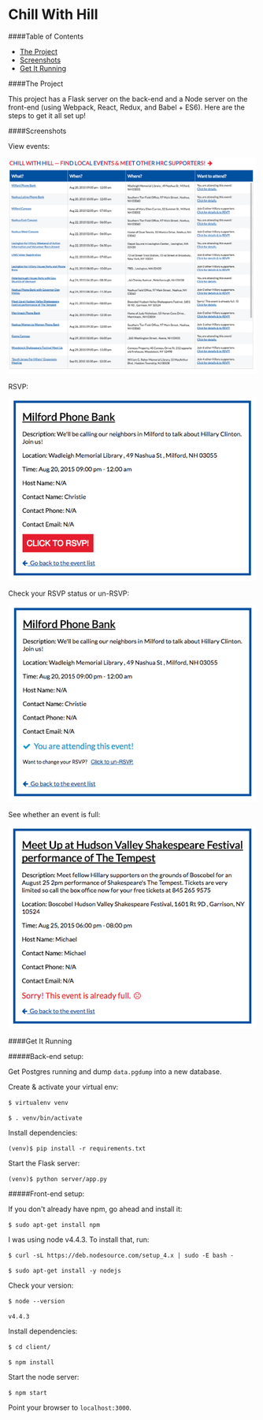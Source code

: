 Chill With Hill
===============

####Table of Contents
- [The Project](#the-project)
- [Screenshots](#screenshots)
- [Get It Running](#get-it-running)

####The Project

This project has a Flask server on the back-end and a Node server on the front-end
(using Webpack, React, Redux, and Babel + ES6). Here are the steps to get it all
set up!

####Screenshots

View events:

![View events](/screenshots/event_list.png)

RSVP:

![RSVP](/screenshots/event_details_rsvp.png)

Check your RSVP status or un-RSVP:

![RSVP check](/screenshots/event_details_attending.png)

See whether an event is full:

![Check full](/screenshots/event_details_full.png)

####Get It Running

#####Back-end setup:

Get Postgres running and dump `data.pgdump` into a new database.

Create & activate your virtual env:

`$ virtualenv venv`

`$ . venv/bin/activate`

Install dependencies:

`(venv)$ pip install -r requirements.txt`

Start the Flask server:

`(venv)$ python server/app.py`


#####Front-end setup:

If you don't already have npm, go ahead and install it:

`$ sudo apt-get install npm`

I was using node v4.4.3. To install that, run:

`$ curl -sL https://deb.nodesource.com/setup_4.x | sudo -E bash -`

`$ sudo apt-get install -y nodejs`

Check your version:

`$ node --version`

`v4.4.3`

Install dependencies:

`$ cd client/`

`$ npm install`

Start the node server:

`$ npm start`

Point your browser to `localhost:3000`.
